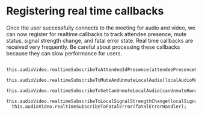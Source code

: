 # Registering real time callbacks<a name="register-realtime"></a>

Once the user successfully connects to the meeting for audio and video, we can now register for realtime callbacks to track attendee presence, mute status, signal strength change, and fatal error state\. Real time callbacks are received very frequently\. Be careful about processing these callbacks because they can slow performance for users\.

```
  this.audioVideo.realtimeSubscribeToAttendeeIdPresence(attendeePresenceHandler);
  this.audioVideo.realtimeSubscribeToMuteAndUnmuteLocalAudio(localAudioMuteStateHandler);
  this.audioVideo.realtimeSubscribeToSetCanUnmuteLocalAudio(canUnmuteHandler);
  this.audioVideo.realtimeSubscribeToLocalSignalStrengthChange(localSignalStrengthChangeHandler);
  this.audioVideo.realtimeSubscribeToFatalError(fatalErrorHandler);
```